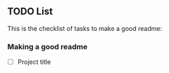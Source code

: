 ## TODO List
This is the checklist of tasks to make a good readme:
### Making a good readme
- [ ] Project title 